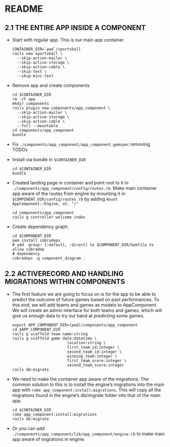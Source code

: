 # README

## 2.1 THE ENTIRE APP INSIDE A COMPONENT

* Start with regular app. This is our main app container

      CONTAINER_DIR=`pwd`/sportsball
      rails new sportsball \
        --skip-action-mailer \
        --skip-active-storage \
        --skip-action-cable \
        --skip-test \
        --skip-mini-test 

* Remove app and create components

      cd $CONTAINER_DIR
      rm -rf app
      mkdir components
      rails plugin new components/app_component \
        --skip-action-mailer \
        --skip-active-storage \
        --skip-action-cable \
        --full --mountable
      cd components/app_component
      bundle
      
* Fix `./components/app_component/app_component.gemspec` removing TODOs
 
* Install via bundle in `$CONTAINER_DIR`
 
      cd $CONTAINER_DIR
      bundle

* Created landing page in container and point root to it in `./components/app_component/config/routes.rb`.
  Make main container app aware of the routes from engine by mounting it in 
  `$COMPINENT_DIR/config/routes.rb` by adding `mount AppComponent::Engine, at: "/"`


      cd components/app_component
      rails g controller welcome index 
       
* Create dependency graph:

      cd $COMPONENT_DIR
      gem install cobradeps
      # add  group: [:default, :direct] to $COMPONENT_DIR/Gemfile to allow cobradep
      # dependency
      cobradeps -g component_diagram .


## 2.2 ACTIVERECORD AND HANDLING MIGRATIONS WITHIN COMPONENTS

* The first feature we are going to focus on is for the app to be able to predict the outcome of future games 
  based on past performances. To this end, we will add teams and games as models to AppComponent. We will create 
  an admin interface for both teams and games, which will give us enough data to try our hand at predicting some games.

      export APP_COMPONENT_DIR=(pwd)/components/app_component
      cd $APP_COMPONENT_DIR
      rails g scaffold team name:string
      rails g scaffold game date:datetime \
                              location:string \
                              first_team_id:integer \
                              second_team_id:integer \
                              winning_team:integer \
                              first_team_score:integer \
                              second_team_score:integer
      rails db:migrate
      
* We need to make the container app aware of the migrations. The common solution to this is to install the engine’s 
  migrations into the main app with `rake app_component:install:migrations`. This will copy all the migrations found 
  in the engine’s db/migrate folder into that of the main app.

      cd $CONTAINER_DIR
      rake app_component:install:migrations
      rails db:migrate

* Or you can add `./components/app_component/lib/app_component/engine.rb` 
  to make main app aware of migrations in engine.
